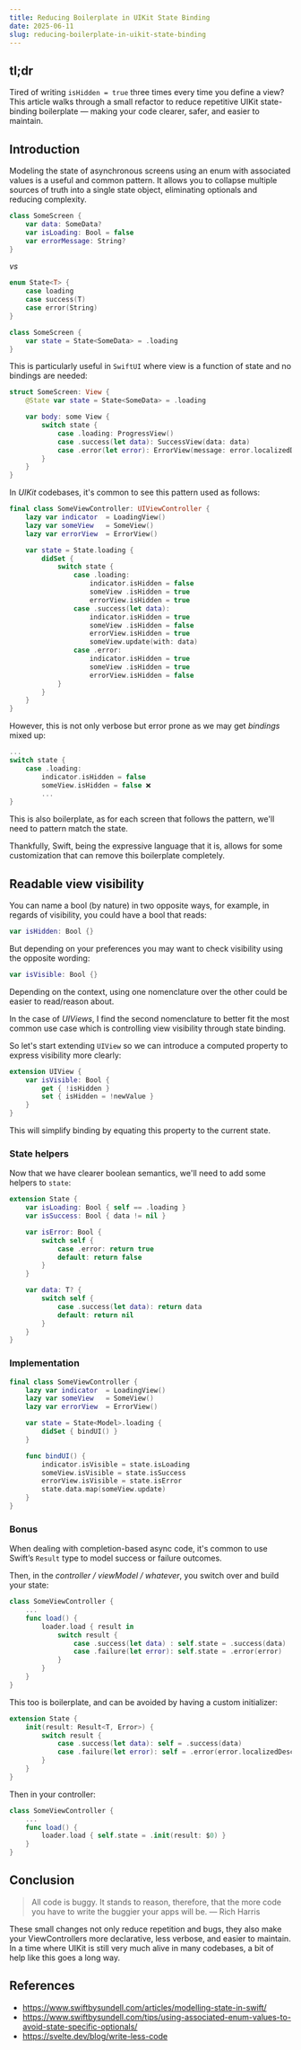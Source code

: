 ```yaml
---
title: Reducing Boilerplate in UIKit State Binding
date: 2025-06-11
slug: reducing-boilerplate-in-uikit-state-binding
---
```


## tl;dr

Tired of writing `isHidden = true` three times every time you define a view?
This article walks through a small refactor to reduce repetitive UIKit state-binding boilerplate — making your code clearer, safer, and easier to maintain.

## Introduction

Modeling the state of asynchronous screens using an enum with associated values is a useful and common pattern. It allows you to collapse multiple sources of truth into a single state object, eliminating optionals and reducing complexity.

```swift
class SomeScreen {
    var data: SomeData?
    var isLoading: Bool = false
    var errorMessage: String?
}
```

*vs*

```swift
enum State<T> {
    case loading
    case success(T)
    case error(String)
}

class SomeScreen {
    var state = State<SomeData> = .loading
}
```

This is particularly useful in `SwiftUI` where view is a function of state and no bindings are needed:

```swift
struct SomeScreen: View {
    @State var state = State<SomeData> = .loading

    var body: some View {
        switch state {
            case .loading: ProgressView()
            case .success(let data): SuccessView(data: data)
            case .error(let error): ErrorView(message: error.localizedDescription)
        }
    }
}
```


In *UIKit* codebases, it's common to see this pattern used as follows:

```swift
final class SomeViewController: UIViewController {
    lazy var indicator  = LoadingView()
    lazy var someView   = SomeView()
    lazy var errorView  = ErrorView()

    var state = State.loading {
        didSet {
            switch state {
                case .loading:
                    indicator.isHidden = false
                    someView .isHidden = true
                    errorView.isHidden = true
                case .success(let data):
                    indicator.isHidden = true
                    someView .isHidden = false
                    errorView.isHidden = true
                    someView.update(with: data)
                case .error:
                    indicator.isHidden = true
                    someView .isHidden = true
                    errorView.isHidden = false
            }
        }
    }
}
```

However, this is not only verbose but error prone as we may get *bindings* mixed up:

```swift
...
switch state {
    case .loading:
        indicator.isHidden = false
        someView.isHidden = false ❌
        ...
}
```

This is also boilerplate, as for each screen that follows the pattern, we'll need to pattern match the state.

Thankfully, Swift, being the expressive language that it is, allows for some customization that can remove this boilerplate completely.

## Readable view visibility

You can name a bool (by nature) in two opposite ways, for example, in regards of visibility, you could have a bool that reads:

```swift
var isHidden: Bool {}
````

But depending on your preferences you may want to check visibility using the opposite wording:

```swift
var isVisible: Bool {}
````

Depending on the context, using one nomenclature over the other could be easier to read/reason about.

In the case of *UIViews*, I find the second nomenclature to better fit the most common use case which is controlling view visibility through state binding.

So let's start extending `UIView` so we can introduce a computed property to express visibility more clearly:

```swift
extension UIView {
    var isVisible: Bool {
        get { !isHidden }
        set { isHidden = !newValue }
    }
}
```

This will simplify binding by equating this property to the current state.


### State helpers

Now that we have clearer boolean semantics, we'll need to add some helpers to `state`:

```swift
extension State {
    var isLoading: Bool { self == .loading }
    var isSuccess: Bool { data != nil }

    var isError: Bool {
        switch self {
            case .error: return true
            default: return false
        }
    }

    var data: T? {
        switch self {
            case .success(let data): return data
            default: return nil
        }
    }
}
```

###  Implementation

```swift
final class SomeViewController {
    lazy var indicator  = LoadingView()
    lazy var someView   = SomeView()
    lazy var errorView  = ErrorView()

    var state = State<Model>.loading {
        didSet { bindUI() }
    }

    func bindUI() {
        indicator.isVisible = state.isLoading
        someView.isVisible = state.isSuccess
        errorView.isVisible = state.isError
        state.data.map(someView.update)
    }
}
```

### Bonus

When dealing with completion-based async code, it's common to use Swift’s `Result` type to model success or failure outcomes.

Then, in the *controller / viewModel / whatever*, you switch over and build your state:

```swift
class SomeViewController {
    ...
    func load() {
        loader.load { result in
            switch result {
                case .success(let data) : self.state = .success(data)
                case .failure(let error): self.state = .error(error)
            }
        }
    }
}
```

This too is boilerplate, and can be avoided by having a custom initializer:

```swift
extension State {
    init(result: Result<T, Error>) {
        switch result {
            case .success(let data): self = .success(data)
            case .failure(let error): self = .error(error.localizedDescription)
        }
    }
}
```

Then in your controller:

```swift
class SomeViewController {
    ...
    func load() {
        loader.load { self.state = .init(result: $0) }
    }
}
```

## Conclusion

> All code is buggy. It stands to reason, therefore, that the more code you have to write the buggier your apps will be. — Rich Harris

These small changes not only reduce repetition and bugs, they also make your ViewControllers more declarative, less verbose, and easier to maintain. In a time where UIKit is still very much alive in many codebases, a bit of help like this goes a long way.

## References

- https://www.swiftbysundell.com/articles/modelling-state-in-swift/
- https://www.swiftbysundell.com/tips/using-associated-enum-values-to-avoid-state-specific-optionals/
- https://svelte.dev/blog/write-less-code
